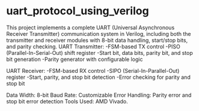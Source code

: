 # uart_protocol_using_verilog
This project implements a complete UART (Universal Asynchronous Receiver Transmitter) communication system in Verilog, including both the transmitter and receiver modules with 8-bit data handling, start/stop bits, and parity checking.
UART Transmitter:
-FSM-based TX control
-PISO (Parallel-In-Serial-Out) shift register
-Start bit, data bits, parity bit, and stop bit generation
-Parity generator with configurable logic

UART Receiver:
-FSM-based RX control
-SIPO (Serial-In-Parallel-Out) register
-Start, parity, and stop bit detection
-Error checking for parity and stop bit

Data Width: 8-bit
Baud Rate: Customizable
Error Handling: Parity error and stop bit error detection
Tools Used: AMD Vivado.

